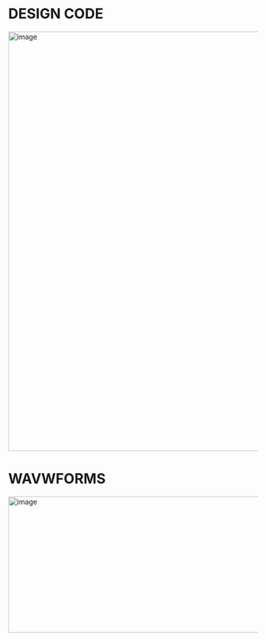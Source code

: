 
# DESIGN CODE

<img width="1878" height="847" alt="image" src="https://github.com/user-attachments/assets/fb1a1f46-eeb6-443c-830a-f5dfe232862b" />

# WAVWFORMS

<img width="1905" height="275" alt="image" src="https://github.com/user-attachments/assets/7d1067d7-1394-459c-8a44-4b4cff8733ca" />
